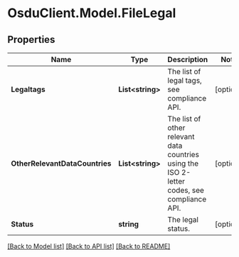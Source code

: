 # OsduClient.Model.FileLegal
## Properties

Name | Type | Description | Notes
------------ | ------------- | ------------- | -------------
**Legaltags** | **List&lt;string&gt;** | The list of legal tags, see compliance API. | [optional] 
**OtherRelevantDataCountries** | **List&lt;string&gt;** | The list of other relevant data countries using the ISO 2-letter codes, see compliance API. | [optional] 
**Status** | **string** | The legal status. | [optional] 

[[Back to Model list]](../README.md#documentation-for-models) [[Back to API list]](../README.md#documentation-for-api-endpoints) [[Back to README]](../README.md)

